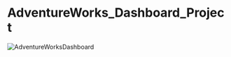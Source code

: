 # AdventureWorks_Dashboard_Project
![AdventureWorksDashboard](https://github.com/tanish-12/AdventureWorks_Dashboard_PowerBI/assets/97330284/16cc1503-1a3a-452e-bcf8-a7ce0fb61e67)
